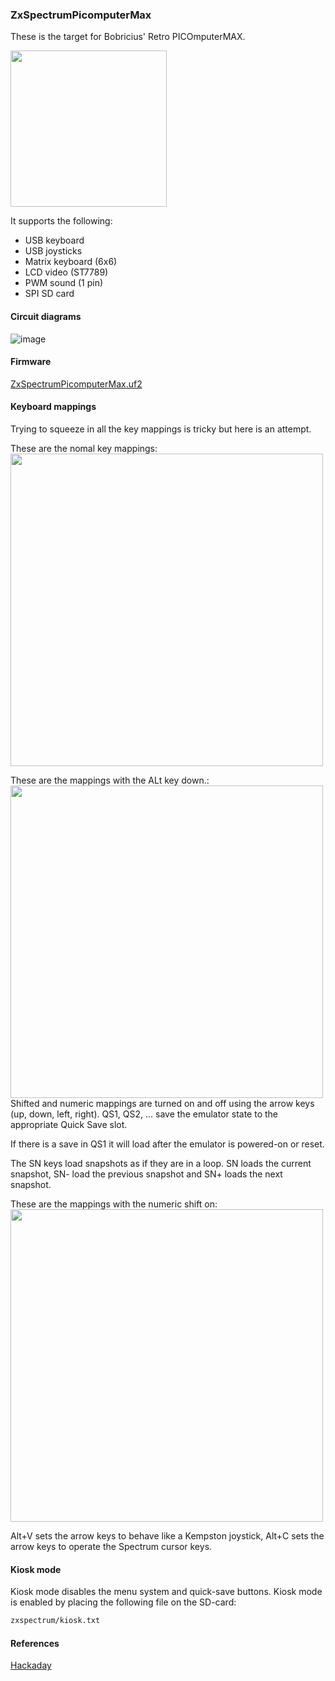 ### ZxSpectrumPicomputerMax
These is the target for Bobricius' Retro PICOmputerMAX.

<img src="picomputermax.png" height="250"/>

It supports the following:
* USB keyboard
* USB joysticks
* Matrix keyboard (6x6)
* LCD video (ST7789)
* PWM sound (1 pin)
* SPI SD card

#### Circuit diagrams

![image](ZxSpectrumPicomputerMax.png)

#### Firmware

[ZxSpectrumPicomputerMax.uf2](/uf2-rp2040/ZxSpectrumPicomputerMax.uf2)

#### Keyboard mappings
Trying to squeeze in all the key mappings is tricky but here is an attempt.

These are the nomal key mappings:<br/>
<img src="retro_vga_keyboard_normal.svg" width="500"/><br/>

These are the mappings with the ALt key down.:<br/>
<img src="retro_vga_keyboard_alt_down.svg" width="500"/><br/>
Shifted and numeric mappings are turned on and off using the arrow keys (up, down, left, right).
QS1, QS2, ...  save the emulator state to the appropriate Quick Save slot.

If there is a save in QS1 it will load after the emulator is powered-on or reset.

The SN keys load snapshots as if they are in a loop. 
SN loads the current snapshot, SN- load the previous snapshot and SN+ loads the next snapshot.

These are the mappings with the numeric shift on:<br/>
<img src="retro_vga_keyboard_num.svg" width="500"/><br/>

Alt+V sets the arrow keys to behave like a Kempston joystick,
Alt+C sets the arrow keys to operate the Spectrum cursor keys.

#### Kiosk mode
Kiosk mode disables the menu system and quick-save buttons. 
Kiosk mode is enabled by placing the following file on the SD-card:
```bash
zxspectrum/kiosk.txt
```

#### References

[Hackaday](https://hackaday.io/project/183398-retrovga-raspbery-pico-multi-retro-computer)